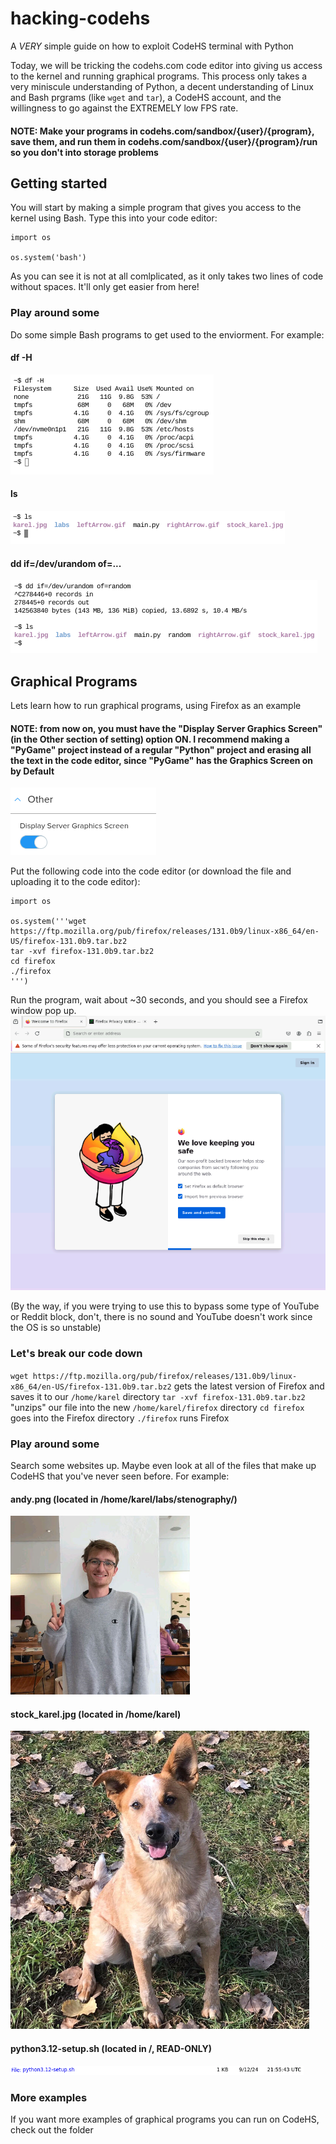 # hacking-codehs
A *VERY* simple guide on how to exploit CodeHS terminal with Python 

Today, we will be tricking the codehs.com code editor into giving us access to the kernel and running graphical programs. This process only takes a very miniscule understanding of Python, a decent understanding of Linux and Bash prgrams (like `wget` and `tar`), a CodeHS account, and the willingness to go against the EXTREMELY low FPS rate.

#### NOTE: Make your programs in codehs.com/sandbox/{user}/{program}, save them, and run them in codehs.com/sandbox/{user}/{program}/run so you don't into storage problems

## Getting started
You will start by making a simple program that gives you access to the kernel using Bash. Type this into your code editor:

```
import os

os.system('bash')
```

As you can see it is not at all comlplicated, as it only takes two lines of code without spaces. It'll only get easier from here!

### Play around some

Do some simple Bash programs to get used to the enviorment. For example:

#### df -H
![df -h](resources/dfh.png)
#### ls
![ls](resources/ls.png)
#### dd if=/dev/urandom of=...
![dd if=/dev/urandom of=...](resources/dd.png)
## Graphical Programs
Lets learn how to run graphical programs, using Firefox as an example

#### NOTE: from now on, you must have the "Display Server Graphics Screen" (in the Other section of setting) option ON. I recommend making a "PyGame" project instead of a regular "Python" project and erasing all the text in the code editor, since "PyGame" has the Graphics Screen on by Default
![Other/Display Server Graphics Screen](resources/dsgs.png)

Put the following code into the code editor (or download the [](resources/firefox.py) file and uploading it to the code editor):
```
import os 

os.system('''wget https://ftp.mozilla.org/pub/firefox/releases/131.0b9/linux-x86_64/en-US/firefox-131.0b9.tar.bz2
tar -xvf firefox-131.0b9.tar.bz2
cd firefox
./firefox
''')
```
Run the program, wait about ~30 seconds, and you should see a Firefox window pop up. 
![Firefox](resources/firefox.png)

(By the way, if you were trying to use this to bypass some type of YouTube or Reddit block, don't, there is no sound and YouTube doesn't work since the OS is so unstable)

### Let's break our code down
`wget https://ftp.mozilla.org/pub/firefox/releases/131.0b9/linux-x86_64/en-US/firefox-131.0b9.tar.bz2` gets the latest version of Firefox and saves it to our `/home/karel` directory
`tar -xvf firefox-131.0b9.tar.bz2` "unzips" our file into the new `/home/karel/firefox` directory
`cd firefox` goes into the Firefox directory
`./firefox` runs Firefox

### Play around some
Search some websites up. Maybe even look at all of the files that make up CodeHS that you've never seen before. For example:
#### andy.png (located in /home/karel/labs/stenography/)
![Andy](resources/andy.png)
#### stock_karel.jpg (located in /home/karel)
![Karel](resources/stock_karel.png)
#### python3.12-setup.sh (located in /, READ-ONLY)
![python3.12-setup.sh](resources/python.png)

### More examples
If you want more examples of graphical programs you can run on CodeHS, check out the [](resources) folder
